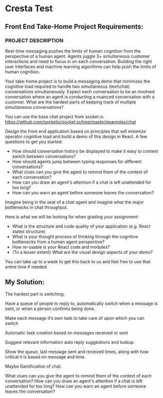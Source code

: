 # Cresta Test

## Front End Take-Home Project Requirements:

### PROJECT DESCRIPTION

Real-time messaging pushes the limits of human cognition from the perspective of a human agent. Agents juggle 3+ simultaneous customer interactions and need to focus in on each conversation. Building the right user interfaces and machine learning algorithms can help push the limits of human cognition.

Your take-home project is to build a messaging demo that minimizes the cognitive load required to handle two simultaneous (text\chat) conversations simultaneously. Expect each conversation to be an involved conversation where an agent is conducting a nuanced conversation with a customer. What are the hardest parts of keeping track of multiple simultaneous conversations?

You can use the base chat project from socket.io https://github.com/socketio/socket.io/tree/master/examples/chat

Design the front end application based on principles that will minimize operator cognitive load and build a demo of this design in React. A few questions to get you started:

-   How should conversation history be displayed to make it easy to context switch between conversations?
-   How should agents jump between typing responses for different conversations?
-   What clues can you give the agent to remind them of the context of each conversation?
-   How can you draw an agent's attention if a chat is left unattended for too long?
-   How can you warn an agent before someone leaves the conversation?

Imagine being in the seat of a chat agent and imagine what the major bottlenecks in chat throughput.

Here is what we will be looking for when grading your assignment:

-   What is the structure and code quality of your application (e.g. React states structure)
-   What is your thought process of thinking through the cognitive bottlenecks from a human agent perspective?
-   How re-usable is your React code and modules?
-   (To a lesser extent) What are the visual design aspects of your demo?

You can take up to a week to get this back to us and feel free to use that entire time if needed.

## My Solution:

The hardest part is switching.

Have a queue of people to reply to, automatically switch when a message is sent, or when a person confirms being done.

Make each message it’s own task to take care of upon which you can switch

Automatic task creation based on messages received or sent

Suggest relevant information auto reply suggestions and lookup.

Show the queue, last message sent and received times, along with how critical it is based on message and time.

Maybe Gamification of chat.

What clues can you give the agent to remind them of the context of each conversation?
How can you draw an agent's attention if a chat is left unattended for too long?
How can you warn an agent before someone leaves the conversation?
